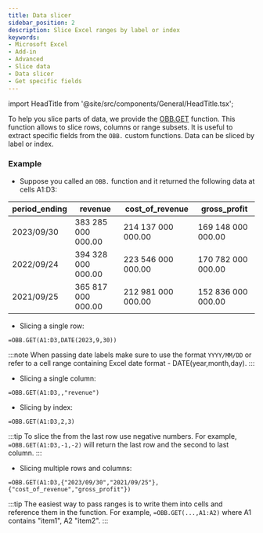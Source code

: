 ```yaml
---
title: Data slicer
sidebar_position: 2
description: Slice Excel ranges by label or index
keywords:
- Microsoft Excel
- Add-in
- Advanced
- Slice data
- Data slicer
- Get specific fields
---
```


<!-- markdownlint-disable MD033 -->
import HeadTitle from '@site/src/components/General/HeadTitle.tsx';

<HeadTitle title="Data slicer | OpenBB Add-in for Excel Docs" />

To help you slice parts of data, we provide the [OBB.GET](https://docs.openbb.co/excel/reference/get) function. This function allows to slice rows, columns or range subsets. It is useful to extract specific fields from the `OBB.` custom functions. Data can be sliced by label or index.

### Example

- Suppose you called an `OBB.` function and it returned the following data at cells A1:D3:

| period_ending | revenue            | cost_of_revenue    | gross_profit       |
|---------------|--------------------|--------------------|--------------------|
| 2023/09/30    | 383 285 000 000.00 | 214 137 000 000.00 | 169 148 000 000.00 |
| 2022/09/24    | 394 328 000 000.00 | 223 546 000 000.00 | 170 782 000 000.00 |
| 2021/09/25    | 365 817 000 000.00 | 212 981 000 000.00 | 152 836 000 000.00 |

- Slicing a single row:

```excel
=OBB.GET(A1:D3,DATE(2023,9,30))
```

:::note
When passing date labels make sure to use the format `YYYY/MM/DD` or refer to a cell range containing Excel date format - DATE(year,month,day).
:::

- Slicing a single column:

```excel
=OBB.GET(A1:D3,,"revenue")
```

- Slicing by index:

```excel
=OBB.GET(A1:D3,2,3)
```

:::tip
To slice the from the last row use negative numbers. For example, `=OBB.GET(A1:D3,-1,-2)` will return the last row and the second to last column.
:::

- Slicing multiple rows and columns:

```excel
=OBB.GET(A1:D3,{"2023/09/30","2021/09/25"},{"cost_of_revenue","gross_profit"})
```

:::tip
The easiest way to pass ranges is to write them into cells and reference them in the function. For example, `=OBB.GET(...,A1:A2)` where A1 contains "item1", A2 "item2".
:::
